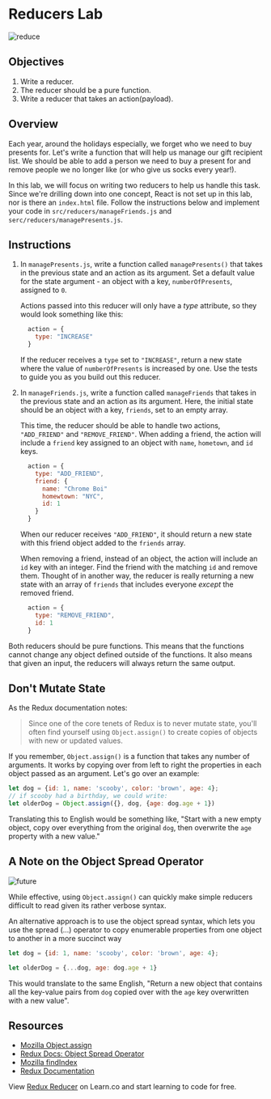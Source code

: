 # Reducers Lab

![reduce](https://media.giphy.com/media/3o7TKwxYkeW0ZvTqsU/giphy.gif)

## Objectives

1. Write a reducer.
2. The reducer should be a pure function.
3. Write a reducer that takes an action(payload).

## Overview

Each year, around the holidays especially, we forget who we need to buy presents
for. Let's write a function that will help us manage our gift recipient list. We
should be able to add a person we need to buy a present for and remove people we
no longer like (or who give us socks every year!).

In this lab, we will focus on writing two reducers to help us handle this task.
Since we're drilling down into one concept, React is not set up in this lab, nor
is there an `index.html` file. Follow the instructions below and implement your
code in `src/reducers/manageFriends.js` and `serc/reducers/managePresents.js`.

## Instructions

1. In `managePresents.js`, write a function called `managePresents()` that takes
   in the previous state and an action as its argument. Set a default value for
   the state argument - an object with a key, `numberOfPresents`, assigned to
   `0`.

   Actions passed into this reducer will only have a _type_ attribute, so they
   would look something like this:

    ```js
      action = {
        type: "INCREASE"
      }
      ```

   If the reducer receives a `type` set to `"INCREASE"`, return a new state
   where the value of `numberOfPresents` is increased by one. Use the tests to
   guide you as you build out this reducer.

2. In `manageFriends.js`, write a function called `manageFriends` that takes in
   the previous state and an action as its argument.  Here, the initial state
   should be an object with a key, `friends`, set to an empty array.

   This time, the reducer should be able to handle two actions, `"ADD_FRIEND"`
   and `"REMOVE_FRIEND"`. When adding a friend, the action will include a
   `friend` key assigned to an object with `name`, `hometown`, and `id` keys.

    ```js
      action = {
        type: "ADD_FRIEND",
        friend: {
          name: "Chrome Boi"
          homewtown: "NYC",
          id: 1
        }
      }
    ```

   When our reducer receives `"ADD_FRIEND"`, it should return a new state with
   this friend object added to the `friends` array.

   When removing a friend, instead of an object, the action will include an `id` key
   with an integer. Find the friend with the matching `id` and remove them. Thought of
   in another way, the reducer is really returning a new state with an array of `friends`
   that includes everyone _except_ the removed friend.

    ```js
      action = {
        type: "REMOVE_FRIEND",
        id: 1
      }
    ```

Both reducers should be pure functions.  This means that the functions cannot
change any object defined outside of the functions.  It also means that given an
input, the reducers will always return the same output.

## Don't Mutate State

As the Redux documentation notes:

> Since one of the core tenets of Redux is to never mutate state, you'll often
find yourself using `Object.assign()` to create copies of objects with new or
updated values.

If you remember, `Object.assign()` is a function that takes any number of
arguments. It works by copying over from left to right the properties in each
object passed as an argument.  Let's go over an example:

```js
let dog = {id: 1, name: 'scooby', color: 'brown', age: 4};
// if scooby had a birthday, we could write:
let olderDog = Object.assign({}, dog, {age: dog.age + 1})
```

Translating this to English would be something like, "Start with a new empty
object, copy over everything from the original `dog`, then overwrite the `age`
property with a new value."

## A Note on the Object Spread Operator

![future](https://media.giphy.com/media/l0CRCmMBYQbL7dCmI/giphy.gif)

While effective, using `Object.assign()` can quickly make simple reducers
difficult to read given its rather verbose syntax.

An alternative approach is to use the object spread syntax, which lets you use
the spread (...) operator to copy enumerable properties from one object to
another in a more succinct way

```javascript
let dog = {id: 1, name: 'scooby', color: 'brown', age: 4};

let olderDog = {...dog, age: dog.age + 1}
```

This would translate to the same English, "Return a new object that contains all
the key-value pairs from `dog` copied over with the `age` key overwritten with a
new value".

## Resources

- [Mozilla Object.assign](https://developer.mozilla.org/en-US/docs/Web/JavaScript/Reference/Global_Objects/Object/assign)
- [Redux Docs: Object Spread Operator](http://redux.js.org/docs/recipes/UsingObjectSpreadOperator.html)
- [Mozilla findIndex](https://developer.mozilla.org/en-US/docs/Web/JavaScript/Reference/Global_Objects/Array/findIndex)
- [Redux Documentation](http://redux.js.org/docs/basics/Reducers.html)

<p class='util--hide'>View <a href='https://learn.co/lessons/redux-reducer'>Redux Reducer</a> on Learn.co and start learning to code for free.</p>
